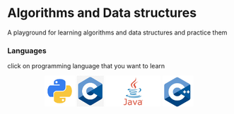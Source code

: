 # Algorithms and Data structures
A playground for learning algorithms and data structures and practice them


### Languages 
click on programming language that you want to learn
<p  align="center">
    <a href="https://github.com/MmahdiM79/Algorithms-and-Data-structures/search?utf8=%E2%9C%93&q=language%3APython&type="><img height="70" src="pngs/python.png" alt="python"/></a>
    <a href="https://github.com/MmahdiM79/Algorithms-and-Data-structures/search?utf8=%E2%9C%93&q=language%3AC&type="><img height="70" src="pngs/c.png" alt="c"/></a>
    <a href="https://github.com/MmahdiM79/Algorithms-and-Data-structures/search?utf8=%E2%9C%93&q=language%3AJava&type="><img height="70" src="pngs/java.png" alt="java"/></a>
    <a href="https://github.com/MmahdiM79/Algorithms-and-Data-structures/search?utf8=%E2%9C%93&q=language%3ACpp&type="><img height="70" src="pngs/cpp.png" alt="cpp"/></a>
</p>
